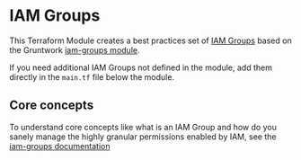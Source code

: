# IAM Groups

This Terraform Module creates a best practices set of [IAM Groups](http://docs.aws.amazon.com/IAM/latest/UserGuide/id_groups.html)
based on the Gruntwork [iam-groups module](https://github.com/gruntwork-io/module-security/tree/master/modules/iam-groups).

If you need additional IAM Groups not defined in the module, add them directly in the `main.tf` file below the module.

## Core concepts

To understand core concepts like what is an IAM Group and how do you sanely manage the highly granular permissions enabled
by IAM, see the [iam-groups documentation](https://github.com/gruntwork-io/module-security/blob/master/modules/iam-groups/README.md)